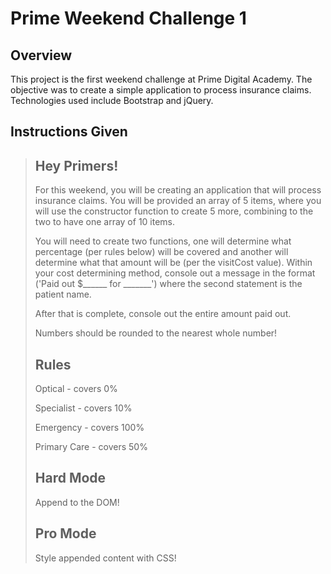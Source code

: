 # Prime Weekend Challenge 1

## Overview

This project is the first weekend challenge at Prime Digital Academy. The objective was to create a simple application to process insurance claims. Technologies used include Bootstrap and jQuery.

## Instructions Given

> ## Hey Primers!
>
> For this weekend, you will be creating an application that will process insurance claims. You will be provided an array of 5 items, where you will use the constructor function to create 5 more, combining to the two to have one array of 10 items.  
>
> You will need to create two functions, one will determine what percentage (per rules below) will be covered and another will determine what that amount will be (per the visitCost value). Within your cost determining method, console out a message in the format ('Paid out $______ for _______') where the second statement is the patient name.
>
> After that is complete, console out the entire amount paid out.
>
> Numbers should be rounded to the nearest whole number!
>
> ## Rules
> Optical - covers 0%
>
> Specialist - covers 10%
>
> Emergency - covers 100%
>
> Primary Care - covers 50%
>
> ## Hard Mode
> Append to the DOM!
>
> ## Pro Mode
> Style appended content with CSS!
